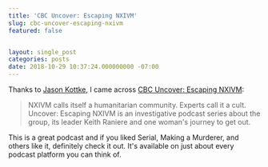```yaml
---
title: 'CBC Uncover: Escaping NXIVM'
slug: cbc-uncover-escaping-nxivm
featured: false


layout: single_post
categories: posts
date: 2018-10-29 10:37:24.000000000 -07:00
---
```


Thanks to [Jason Kottke](https://kottke.org/18/10/quick-podcast-recommendations), I came across [CBC Uncover: Escaping NXIVM](https://www.cbc.ca/radio/podcasts/current-affairs-information/uncover/):

> NXIVM calls itself a humanitarian community. Experts call it a cult. Uncover: Escaping NXIVM is an investigative podcast series about the group, its leader Keith Raniere and one woman's journey to get out.

This is a great podcast and if you liked Serial, Making a Murderer, and others like it, definitely check it out. It's available on just about every podcast platform you can think of.

